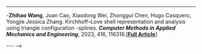<!-- ---
layout: archive
title: "Publications"
permalink: /publications/
author_profile: true
---

{% if site.author.googlescholar %}
  <div class="wordwrap">You can also find my articles on <a href="{{site.author.googlescholar}}">my Google Scholar profile</a>.</div>
{% endif %}

<!-- ### 2023 -->
---
 -**Zhihao Wang**, Juan Cao, Xiaodong Wei, Zhonggui Chen, Hugo Casquero, Yongjie Jessica Zhang. Kirchhoff–Love shell representation and analysis using triangle configuration -splines. ***Computer Methods in Applied Mechanics and Engineering***, 2023, 416, 116316.[[**Full Article**]](https://www.sciencedirect.com/science/article/abs/pii/S0045782523004401)
 

 --- -->



<!-- {% include base_path %}

{% for post in site.publications reversed %}
  {% include archive-single.html %}
{% endfor %} -->
